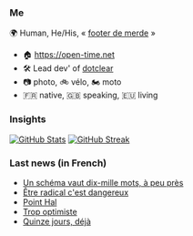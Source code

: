 ### Me

🌍 Human, He/His, « [footer de merde](https://open-time.net/post/2013/07/17/La-veritable-histoire-du-Footer-de-merde-) » 
* 🏠 https://open-time.net 
* 🛠️ Lead dev' of [dotclear](https://git.dotclear.org/dev/dotclear)
* 📷 photo, 🚲 vélo, 🏍️ moto 
* 🇫🇷 native, 🇬🇧 speaking, 🇪🇺 living

### Insights

[![GitHub Stats](https://github-readme-stats.vercel.app/api?username=franck-paul)](https://github.com/franck-paul)
[![GitHub Streak](https://github-readme-streak-stats.herokuapp.com?user=franck-paul)](https://git.io/streak-stats)

### Last news (in French)

<!-- BLOG-POST-LIST:START -->
- [Un schéma vaut dix-mille mots, à peu près](https://open-time.net/post/2023/04/19/Un-schema-vaut-dix-mille-mots-a-peu-pres)
- [Être radical c&#39;est dangereux](https://open-time.net/post/2023/04/18/Etre-radical-c-est-dangereux)
- [Point Hal](https://open-time.net/post/2023/04/17/Point-Hal)
- [Trop optimiste](https://open-time.net/post/2023/04/16/Trop-optimiste)
- [Quinze jours, déjà](https://open-time.net/post/2023/04/15/Quinze-jours-deja)
<!-- BLOG-POST-LIST:END -->
